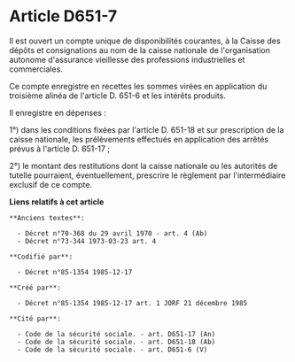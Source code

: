 # Article D651-7

Il est ouvert un compte unique de disponibilités courantes, à la Caisse des dépôts et consignations au nom de la caisse
nationale de l'organisation autonome d'assurance vieillesse des professions industrielles et commerciales. 

Ce compte enregistre en recettes les sommes virées en application du troisième alinéa de l'article D. 651-6 et les intérêts
produits. 

Il enregistre en dépenses : 

1°) dans les conditions fixées par l'article D. 651-18 et sur prescription de la caisse nationale, les prélèvements effectués
en application des arrêtés prévus à l'article D. 651-17 ; 

2°) le montant des restitutions dont la caisse nationale ou les autorités de tutelle pourraient, éventuellement, prescrire le
règlement par l'intermédiaire exclusif de ce compte.

**Liens relatifs à cet article**

	**Anciens textes**:

	  - Décret n°70-368 du 29 avril 1970 - art. 4 (Ab)
	  - Décret n°73-344 1973-03-23 art. 4

	**Codifié par**:

	  - Décret n°85-1354 1985-12-17

	**Créé par**:

	  - Décret n°85-1354 1985-12-17 art. 1 JORF 21 décembre 1985

	**Cité par**:

	  - Code de la sécurité sociale. - art. D651-17 (An)
	  - Code de la sécurité sociale. - art. D651-18 (Ab)
	  - Code de la sécurité sociale. - art. D651-6 (V)
